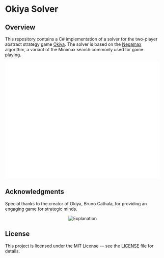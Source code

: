 # Okiya Solver

## Overview

This repository contains a C# implementation of a solver for the two-player abstract strategy game [Okiya](https://boardgamegeek.com/boardgame/125311/okiya).
The solver is based on the [Negamax](https://en.wikipedia.org/wiki/Negamax) algorithm, a variant of the Minimax search commonly used for game playing.

<p align="center" width="100%"><img src="assets/position-example.svg" alt="Position example" /></p>

## Acknowledgments

Special thanks to the creator of Okiya, Bruno Cathala, for providing an engaging game for strategic minds.

<p align="center" width="100%"><img src="https://cf.geekdo-images.com/N76vlNw73LTaF2Go5tnn_Q__imagepage/img/HfginKXCgY410jpgKytyYhV4ELQ=/fit-in/900x600/filters:no_upscale():strip_icc()/pic3711389.png" width="512" alt="Explanation" /></p>

## License

This project is licensed under the MIT License — see the [LICENSE](./LICENSE.txt) file for details.
